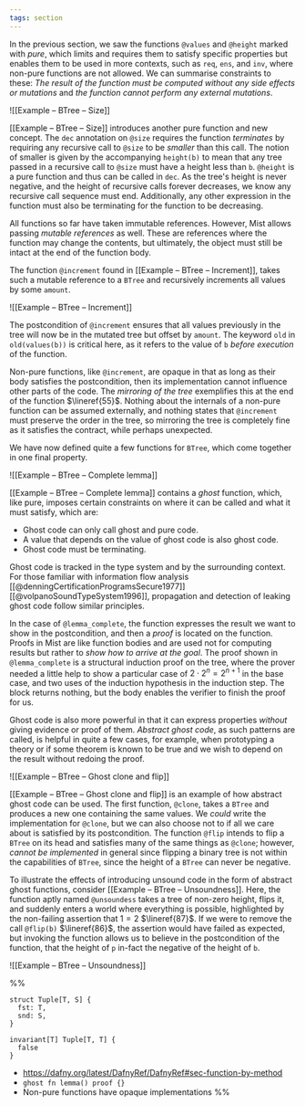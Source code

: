 ```yaml
---
tags: section
---
```


In the previous section, we saw the functions `@values` and `@height` marked with _pure_, which limits and requires them to satisfy specific properties but enables them to be used in more contexts, such as `req`, `ens`, and `inv`, where non-pure functions are not allowed. We can summarise constraints to these: _The result of the function must be computed without any side effects or mutations_ and _the function cannot perform any external mutations_.

![[Example – BTree – Size]]

[[Example – BTree – Size]] introduces another pure function and new concept. The `dec` annotation on `@size` requires the function _terminates_ by requiring any recursive call to `@size` to be _smaller_ than this call. The notion of smaller is given by the accompanying `height(b)` to mean that any tree passed in a recursive call to `@size` must have a height less than `b`. `@height` is a pure function and thus can be called in `dec`. As the tree's height is never negative, and the height of recursive calls forever decreases, we know any recursive call sequence must end. Additionally, any other expression in the function must also be terminating for the function to be decreasing.

All functions so far have taken immutable references. However, Mist allows passing _mutable references_ as well. These are references where the function may change the contents, but ultimately, the object must still be intact at the end of the function body.

The function `@increment` found in [[Example – BTree – Increment]], takes such a mutable reference to a `BTree` and recursively increments all values by some `amount`.

![[Example – BTree – Increment]]

The postcondition of `@increment` ensures that all values previously in the tree will now be in the mutated tree but offset by `amount`. The keyword `old` in `old(values(b))` is critical here, as it refers to the value of `b` _before execution_ of the function. 

Non-pure functions, like `@increment`, are opaque in that as long as their body satisfies the postcondition, then its implementation cannot influence other parts of the code. The _mirroring of the tree_ exemplifies this at the end of the function $\lineref{55}$. Nothing about the internals of a non-pure function can be assumed externally, and nothing states that `@increment` must preserve the order in the tree, so mirroring the tree is completely fine as it satisfies the contract, while perhaps unexpected.

We have now defined quite a few functions for `BTree`, which come together in one final property.

![[Example – BTree – Complete lemma]]

[[Example – BTree – Complete lemma]] contains a _ghost_ function, which, like pure, imposes certain constraints on where it can be called and what it must satisfy, which are:

- Ghost code can only call ghost and pure code.
- A value that depends on the value of ghost code is also ghost code.
- Ghost code must be terminating.

Ghost code is tracked in the type system and by the surrounding context. For those familiar with information flow analysis [[@denningCertificationProgramsSecure1977]] [[@volpanoSoundTypeSystem1996]], propagation and detection of leaking ghost code follow similar principles.

In the case of `@lemma_complete`, the function expresses the result we want to show in the postcondition, and then a _proof_ is located on the function. Proofs in Mist are like function bodies and are used not for computing results but rather to _show how to arrive at the goal_. The proof shown in `@lemma_complete` is a structural induction proof on the tree, where the prover needed a little help to show a particular case of $2 \cdot 2^n = 2^{n+1}$ in the base case, and two uses of the induction hypothesis in the induction step. The block returns nothing, but the body enables the verifier to finish the proof for us.

Ghost code is also more powerful in that it can express properties _without_ giving evidence or proof of them. _Abstract ghost code_, as such patterns are called, is helpful in quite a few cases, for example, when prototyping a theory or if some theorem is known to be true and we wish to depend on the result without redoing the proof.

![[Example – BTree – Ghost clone and flip]]

[[Example – BTree – Ghost clone and flip]] is an example of how abstract ghost code can be used. The first function, `@clone`, takes a `BTree` and produces a new one containing the same values. We _could_ write the implementation for `@clone`, but we can also choose not to if all we care about is satisfied by its postcondition. The function `@flip` intends to flip a `BTree` on its head and satisfies many of the same things as `@clone`; however, _cannot be implemented_ in general since flipping a binary tree is not within the capabilities of `BTree`, since the height of a `BTree` can never be negative.

To illustrate the effects of introducing unsound code in the form of abstract ghost functions, consider [[Example – BTree – Unsoundness]]. Here, the function aptly named `@unsoundess` takes a tree of non-zero height, flips it, and suddenly enters a world where everything is possible, highlighted by the non-failing assertion that $1=2$ $\lineref{87}$. If we were to remove the call `@flip(b)` $\lineref{86}$, the assertion would have failed as expected, but invoking the function allows us to believe in the postcondition of the function, that the height of `p` in-fact the negative of the height of `b`.

![[Example – BTree – Unsoundness]]



%%
```mist
struct Tuple[T, S] {
  fst: T,
  snd: S,
}

invariant[T] Tuple[T, T] {
  false
}
```


- https://dafny.org/latest/DafnyRef/DafnyRef#sec-function-by-method
- `ghost fn lemma() proof {}`
- Non-pure functions have opaque implementations
%%